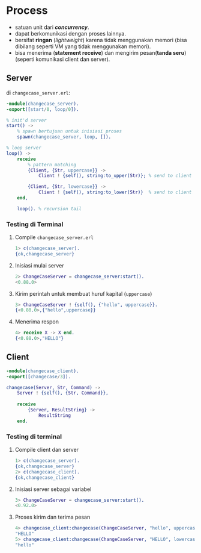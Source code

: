 # Process

- satuan unit dari ***concurrency***.
- dapat berkomunikasi dengan proses lainnya.
- bersifat **ringan** (*lightweight*) karena tidak menggunakan memori (bisa dibilang seperti VM yang tidak menggunakan memori).
- bisa menerima (**statement receive**) dan mengirim pesan(**tanda seru**) (seperti komunikasi client dan server).

## Server

di `changecase_server.erl`:

```erlang
-module(changecase_server).
-export([start/0, loop/0]).

% init'd server
start() ->
    % spawn bertujuan untuk inisiasi proses
    spawn(changecase_server, loop, []).

% loop server
loop() ->
    receive
        % pattern matching
        {Client, {Str, uppercase}} ->
            Client ! {self(), string:to_upper(Str)}; % send to client

        {Client, {Str, lowercase}} -> 
            Client ! {self(), string:to_lower(Str)}  % send to client
    end,

    loop(). % recursion tail
```

### Testing di Terminal

1. Compile `changecase_server.erl`

   ```erlang
   1> c(changecase_server).
   {ok,changecase_server}
   ```

2. Inisiasi mulai server

   ```erlang
   2> ChangeCaseServer = changecase_server:start().
   <0.88.0>
   ```

3. Kirim perintah untuk membuat huruf kapital (`uppercase`)

   ```erlang
   3> ChangeCaseServer ! {self(), {"hello", uppercase}}.
   {<0.80.0>,{"hello",uppercase}}
   ```

4. Menerima respon

   ```erlang
   4> receive X -> X end.
   {<0.88.0>,"HELLO"}
   ```

## Client

```erlang
-module(changecase_client).
-export([changecase/3]).

changecase(Server, Str, Command) ->
    Server ! {self(), {Str, Command}},
    
    receive
        {Server, ResultString} ->
            ResultString
    end.
```

### Testing di terminal

1. Compile client dan server

   ```erlang
   1> c(changecase_server).
   {ok,changecase_server}
   2> c(changecase_client).
   {ok,changecase_client}
   ```

2. Inisiasi server sebagai variabel

   ```erlang
   3> ChangeCaseServer = changecase_server:start().
   <0.92.0>
   ```

3. Proses kirim dan terima pesan

   ```erlang
   4> changecase_client:changecase(ChangeCaseServer, "hello", uppercase).
   "HELLO"
   5> changecase_client:changecase(ChangeCaseServer, "HELLO", lowercase).
   "hello"
   ```

   

